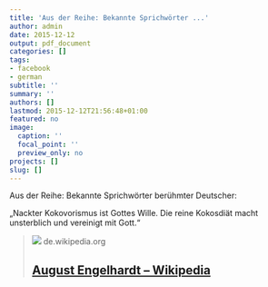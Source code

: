 ```yaml
---
title: 'Aus der Reihe: Bekannte Sprichwörter ...'
author: admin
date: 2015-12-12
output: pdf_document
categories: []
tags:
- facebook
- german
subtitle: ''
summary: ''
authors: []
lastmod: 2015-12-12T21:56:48+01:00
featured: no
image:
  caption: ''
  focal_point: ''
  preview_only: no
projects: []
slug: []
---
```

Aus der Reihe: Bekannte Sprichwörter berühmter Deutscher:

„Nackter Kokovorismus ist Gottes Wille. Die reine Kokosdiät macht unsterblich und vereinigt mit Gott.“
> [![](https://upload.wikimedia.org/wikipedia/commons/8/88/August_Engelhardt_1911.jpg)](https://de.wikipedia.org/wiki/August_Engelhardt)
> de.wikipedia.org
> ## [August Engelhardt – Wikipedia](https://de.wikipedia.org/wiki/August_Engelhardt)
>

